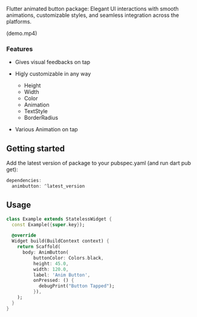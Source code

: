 Flutter animated button package: Elegant UI interactions with smooth animations, customizable styles, and seamless integration across the platforms.

(demo.mp4)

### Features


- Gives visual feedbacks on tap 

- Higly customizable in any way

    - Height
    - Width
    - Color
    - Animation
    - TextStyle
    - BorderRadius 

- Various Animation on tap


## Getting started

Add the latest version of package to your pubspec.yaml (and run dart pub get):

```dart
dependencies:
  animbutton: ^latest_version
```

## Usage

```dart
class Example extends StatelessWidget {
  const Example({super.key});

  @override
  Widget build(BuildContext context) {
    return Scaffold(
      body: AnimButton(
          buttonColor: Colors.black,
          height: 45.0,
          width: 120.0,
          label: 'Anim Button',
          onPressed: () {
            debugPrint("Button Tapped");
          }),
    );
  }
}
```


